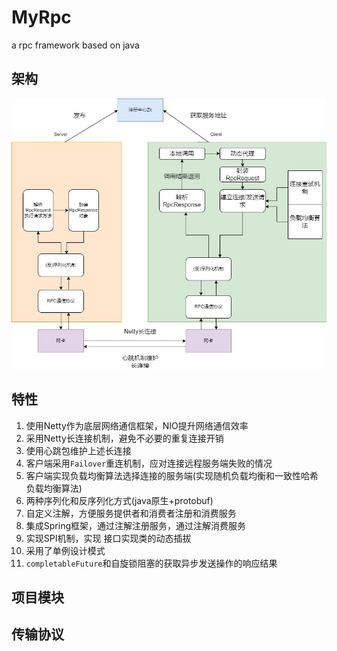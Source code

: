 # MyRpc
a rpc framework based on java

## 架构

![](./总体架构.jpg)

## 特性

1. 使用Netty作为底层网络通信框架，NIO提升网络通信效率
2. 采用Netty长连接机制，避免不必要的重复连接开销
3. 使用心跳包维护上述长连接
4. 客户端采用`Failover`重连机制，应对连接远程服务端失败的情况
5. 客户端实现负载均衡算法选择连接的服务端(实现随机负载均衡和一致性哈希负载均衡算法)
6. 两种序列化和反序列化方式(java原生+protobuf)
7. 自定义注解，方便服务提供者和消费者注册和消费服务
8. 集成Spring框架，通过注解注册服务，通过注解消费服务
9. 实现SPI机制，实现 接口实现类的动态插拔
10. 采用了单例设计模式
11. `completableFuture`和自旋锁阻塞的获取异步发送操作的响应结果


## 项目模块

## 传输协议